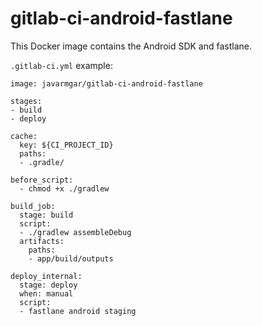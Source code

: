 # gitlab-ci-android-fastlane

This Docker image contains the Android SDK and fastlane.

`.gitlab-ci.yml` example:

```
image: javarmgar/gitlab-ci-android-fastlane

stages:
- build
- deploy

cache:
  key: ${CI_PROJECT_ID}
  paths:
  - .gradle/

before_script:
  - chmod +x ./gradlew

build_job:
  stage: build
  script:
  - ./gradlew assembleDebug
  artifacts:
    paths:
    - app/build/outputs

deploy_internal:
  stage: deploy
  when: manual
  script:
  - fastlane android staging
```
